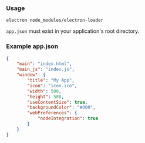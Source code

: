 ### Usage
```
electron node_modules/electron-loader
```
`app.json` must exist in your application's root directory.

### Example app.json
```json
{
	"main": "index.html",
	"main_js": "index.js",
	"window": {
		"title": "My App",
		"icon": "icon.ico",
		"width": 500,
		"height": 500,
		"useContentSize": true,
		"backgroundColor": "#000",
		"webPreferences": {
			"nodeIntegration": true
		}
	}
}
```